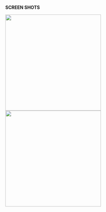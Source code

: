 **SCREEN SHOTS**

<img src="https://github.com/user-attachments/assets/f64280de-df2a-4ace-86f9-10917519edee" width="300">    <img src="https://github.com/user-attachments/assets/bb13b6cc-39d7-4b10-bd96-68de8597d34a" width="300">

